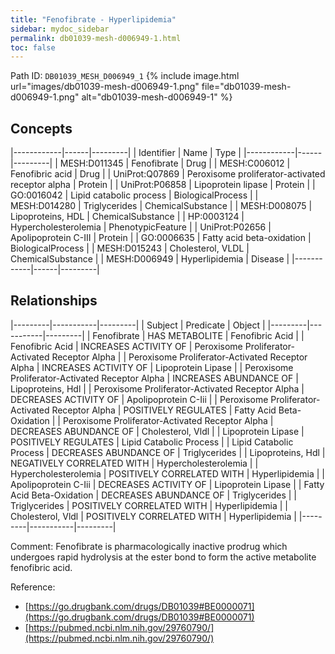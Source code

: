```yaml
---
title: "Fenofibrate - Hyperlipidemia"
sidebar: mydoc_sidebar
permalink: db01039-mesh-d006949-1.html
toc: false 
---
```



Path ID: `DB01039_MESH_D006949_1`
{% include image.html url="images/db01039-mesh-d006949-1.png" file="db01039-mesh-d006949-1.png" alt="db01039-mesh-d006949-1" %}

## Concepts

|------------|------|---------|
| Identifier | Name | Type    |
|------------|------|---------|
| MESH:D011345 | Fenofibrate | Drug |
| MESH:C006012 | Fenofibric acid | Drug |
| UniProt:Q07869 | Peroxisome proliferator-activated receptor alpha | Protein |
| UniProt:P06858 | Lipoprotein lipase | Protein |
| GO:0016042 | Lipid catabolic process | BiologicalProcess |
| MESH:D014280 | Triglycerides | ChemicalSubstance |
| MESH:D008075 | Lipoproteins, HDL | ChemicalSubstance |
| HP:0003124 | Hypercholesterolemia | PhenotypicFeature |
| UniProt:P02656 | Apolipoprotein C-III | Protein |
| GO:0006635 | Fatty acid beta-oxidation | BiologicalProcess |
| MESH:D015243 | Cholesterol, VLDL | ChemicalSubstance |
| MESH:D006949 | Hyperlipidemia | Disease |
|------------|------|---------|

## Relationships

|---------|-----------|---------|
| Subject | Predicate | Object  |
|---------|-----------|---------|
| Fenofibrate | HAS METABOLITE | Fenofibric Acid |
| Fenofibric Acid | INCREASES ACTIVITY OF | Peroxisome Proliferator-Activated Receptor Alpha |
| Peroxisome Proliferator-Activated Receptor Alpha | INCREASES ACTIVITY OF | Lipoprotein Lipase |
| Peroxisome Proliferator-Activated Receptor Alpha | INCREASES ABUNDANCE OF | Lipoproteins, Hdl |
| Peroxisome Proliferator-Activated Receptor Alpha | DECREASES ACTIVITY OF | Apolipoprotein C-Iii |
| Peroxisome Proliferator-Activated Receptor Alpha | POSITIVELY REGULATES | Fatty Acid Beta-Oxidation |
| Peroxisome Proliferator-Activated Receptor Alpha | DECREASES ABUNDANCE OF | Cholesterol, Vldl |
| Lipoprotein Lipase | POSITIVELY REGULATES | Lipid Catabolic Process |
| Lipid Catabolic Process | DECREASES ABUNDANCE OF | Triglycerides |
| Lipoproteins, Hdl | NEGATIVELY CORRELATED WITH | Hypercholesterolemia |
| Hypercholesterolemia | POSITIVELY CORRELATED WITH | Hyperlipidemia |
| Apolipoprotein C-Iii | DECREASES ACTIVITY OF | Lipoprotein Lipase |
| Fatty Acid Beta-Oxidation | DECREASES ABUNDANCE OF | Triglycerides |
| Triglycerides | POSITIVELY CORRELATED WITH | Hyperlipidemia |
| Cholesterol, Vldl | POSITIVELY CORRELATED WITH | Hyperlipidemia |
|---------|-----------|---------|

Comment: Fenofibrate is pharmacologically inactive prodrug which undergoes rapid hydrolysis at the ester bond to form the active metabolite fenofibric acid.

Reference: 
  - [https://go.drugbank.com/drugs/DB01039#BE0000071](https://go.drugbank.com/drugs/DB01039#BE0000071)
  - [https://pubmed.ncbi.nlm.nih.gov/29760790/](https://pubmed.ncbi.nlm.nih.gov/29760790/)
